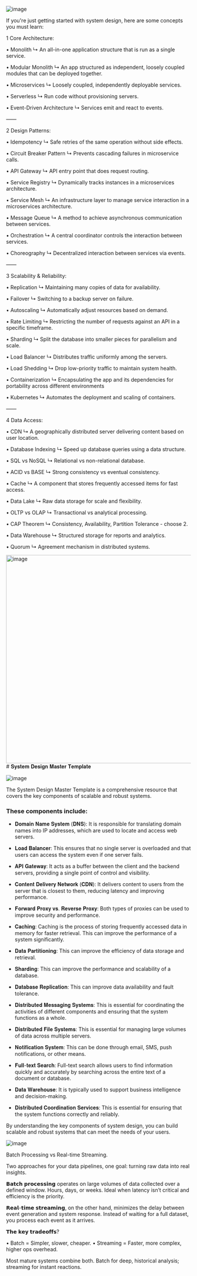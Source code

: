 ![image](https://github.com/user-attachments/assets/77dbe8f2-c285-4d68-857a-a40401b70811)

If you're just getting started with system design,
here are some concepts you must learn:


1 Core Architecture:

• Monolith
↳ An all-in-one application structure that is run as a single service.

• Modular Monolith
↳ An app structured as independent, loosely coupled modules that can be deployed together.

• Microservices
↳ Loosely coupled, independently deployable services.

• Serverless
↳ Run code without provisioning servers.

• Event-Driven Architecture
↳ Services emit and react to events.

——

2 Design Patterns:

• Idempotency
↳ Safe retries of the same operation without side effects.

• Circuit Breaker Pattern
↳ Prevents cascading failures in microservice calls.

• API Gateway
↳ API entry point that does request routing.

• Service Registry
↳ Dynamically tracks instances in a microservices architecture.

• Service Mesh
↳ An infrastructure layer to manage service interaction in a microservices architecture.

• Message Queue
↳ A method to achieve asynchronous communication between services.

• Orchestration
↳ A central coordinator controls the interaction between services.

• Choreography
↳ Decentralized interaction between services via events.

——

3 Scalability & Reliability:

• Replication
↳ Maintaining many copies of data for availability.

• Failover
↳ Switching to a backup server on failure.

• Autoscaling
↳ Automatically adjust resources based on demand.

• Rate Limiting
↳ Restricting the number of requests against an API in a specific timeframe.

• Sharding
↳ Split the database into smaller pieces for parallelism and scale.

• Load Balancer
↳ Distributes traffic uniformly among the servers.

• Load Shedding
↳ Drop low-priority traffic to maintain system health.

• Containerization
↳ Encapsulating the app and its dependencies for portability across different environments

• Kubernetes
↳ Automates the deployment and scaling of containers.

——

4 Data Access:

• CDN
↳ A geographically distributed server delivering content based on user location.

• Database Indexing
↳ Speed up database queries using a data structure.

• SQL vs NoSQL
↳ Relational vs non-relational database.

• ACID vs BASE
↳ Strong consistency vs eventual consistency.

• Cache
↳ A component that stores frequently accessed items for fast access.

• Data Lake
↳ Raw data storage for scale and flexibility.

• OLTP vs OLAP
↳ Transactional vs analytical processing.

• CAP Theorem
↳ Consistency, Availability, Partition Tolerance - choose 2.

• Data Warehouse
↳ Structured storage for reports and analytics.

• Quorum
↳ Agreement mechanism in distributed systems.

<img width="566" alt="image" src="https://github.com/user-attachments/assets/32e8483a-d4a2-4643-93af-df7f8a8cb2a7"># 𝐒𝐲𝐬𝐭𝐞𝐦 𝐃𝐞𝐬𝐢𝐠𝐧 𝐌𝐚𝐬𝐭𝐞𝐫 𝐓𝐞𝐦𝐩𝐥𝐚𝐭𝐞

![image](https://github.com/user-attachments/assets/9c64ae21-64da-44a7-81c3-83cc65711eb9)

The System Design Master Template is a comprehensive resource that covers the key components of scalable and robust systems.

### These components include:

- 𝐃𝐨𝐦𝐚𝐢𝐧 𝐍𝐚𝐦𝐞 𝐒𝐲𝐬𝐭𝐞𝐦 (𝐃𝐍𝐒): It is responsible for translating domain names into IP addresses, which are used to locate and access web servers.

- 𝐋𝐨𝐚𝐝 𝐁𝐚𝐥𝐚𝐧𝐜𝐞𝐫: This ensures that no single server is overloaded and that users can access the system even if one server fails.

- 𝐀𝐏𝐈 𝐆𝐚𝐭𝐞𝐰𝐚𝐲: It acts as a buffer between the client and the backend servers, providing a single point of control and visibility.

- 𝐂𝐨𝐧𝐭𝐞𝐧𝐭 𝐃𝐞𝐥𝐢𝐯𝐞𝐫𝐲 𝐍𝐞𝐭𝐰𝐨𝐫𝐤 (𝐂𝐃𝐍): It delivers content to users from the server that is closest to them, reducing latency and improving performance.

- 𝐅𝐨𝐫𝐰𝐚𝐫𝐝 𝐏𝐫𝐨𝐱𝐲 𝐯𝐬. 𝐑𝐞𝐯𝐞𝐫𝐬𝐞 𝐏𝐫𝐨𝐱𝐲: Both types of proxies can be used to improve security and performance.

- 𝐂𝐚𝐜𝐡𝐢𝐧𝐠: Caching is the process of storing frequently accessed data in memory for faster retrieval. This can improve the performance of a system significantly.

- 𝐃𝐚𝐭𝐚 𝐏𝐚𝐫𝐭𝐢𝐭𝐢𝐨𝐧𝐢𝐧𝐠: This can improve the efficiency of data storage and retrieval.

- 𝐒𝐡𝐚𝐫𝐝𝐢𝐧𝐠: This can improve the performance and scalability of a database.

- 𝐃𝐚𝐭𝐚𝐛𝐚𝐬𝐞 𝐑𝐞𝐩𝐥𝐢𝐜𝐚𝐭𝐢𝐨𝐧: This can improve data availability and fault tolerance.

- 𝐃𝐢𝐬𝐭𝐫𝐢𝐛𝐮𝐭𝐞𝐝 𝐌𝐞𝐬𝐬𝐚𝐠𝐢𝐧𝐠 𝐒𝐲𝐬𝐭𝐞𝐦𝐬: This is essential for coordinating the activities of different components and ensuring that the system functions as a whole.

- 𝐃𝐢𝐬𝐭𝐫𝐢𝐛𝐮𝐭𝐞𝐝 𝐅𝐢𝐥𝐞 𝐒𝐲𝐬𝐭𝐞𝐦𝐬: This is essential for managing large volumes of data across multiple servers.

- 𝐍𝐨𝐭𝐢𝐟𝐢𝐜𝐚𝐭𝐢𝐨𝐧 𝐒𝐲𝐬𝐭𝐞𝐦: This can be done through email, SMS, push notifications, or other means.

- 𝐅𝐮𝐥𝐥-𝐭𝐞𝐱𝐭 𝐒𝐞𝐚𝐫𝐜𝐡: Full-text search allows users to find information quickly and accurately by searching across the entire text of a document or database.

- 𝐃𝐚𝐭𝐚 𝐖𝐚𝐫𝐞𝐡𝐨𝐮𝐬𝐞: It is typically used to support business intelligence and decision-making.

- 𝐃𝐢𝐬𝐭𝐫𝐢𝐛𝐮𝐭𝐞𝐝 𝐂𝐨𝐨𝐫𝐝𝐢𝐧𝐚𝐭𝐢𝐨𝐧 𝐒𝐞𝐫𝐯𝐢𝐜𝐞𝐬: This is essential for ensuring that the system functions correctly and reliably.

By understanding the key components of system design, you can build scalable and robust systems that can meet the needs of your users.


![image](https://github.com/user-attachments/assets/387000eb-3fab-4088-b2a0-384276fc2fe1)

Batch Processing vs Real-time Streaming.

Two approaches for your data pipelines, one goal: turning raw data into real insights.

𝗕𝗮𝘁𝗰𝗵 𝗽𝗿𝗼𝗰𝗲𝘀𝘀𝗶𝗻𝗴  operates on large volumes of data collected over a defined window. Hours, days, or weeks. Ideal when latency isn’t critical and efficiency is the priority.

𝗥𝗲𝗮𝗹-𝘁𝗶𝗺𝗲 𝘀𝘁𝗿𝗲𝗮𝗺𝗶𝗻𝗴, on the other hand, minimizes the delay between event generation and system response. Instead of waiting for a full dataset, you process each event as it arrives.

𝗧𝗵𝗲 𝗸𝗲𝘆 𝘁𝗿𝗮𝗱𝗲𝗼𝗳𝗳𝘀?

• Batch = Simpler, slower, cheaper.
• Streaming = Faster, more complex, higher ops overhead.

Most mature systems combine both.
Batch for deep, historical analysis; streaming for instant reactions.

